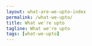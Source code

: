 ```yaml
---
layout: what-are-we-upto-index
permalink: /what-we-upto/
title: What we're upto
tagline: What we're upto
tags: [what-we-upto]
---
```



